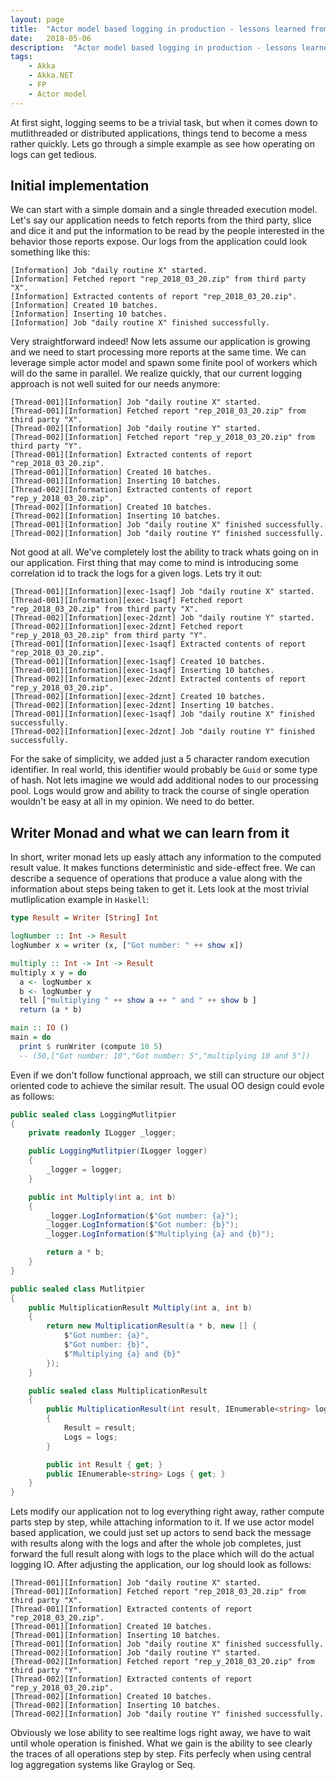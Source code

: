 ```yaml
---
layout: page
title:  "Actor model based logging in production - lessons learned from Writer Monad"
date:   2018-05-06
description:  "Actor model based logging in production - lessons learned from Writer Monad"
tags:
    - Akka
    - Akka.NET
    - FP
    - Actor model
---
```


At first sight, logging seems to be a trivial task, but when it comes down to mutlithreaded or distributed applications, things tend to become a mess rather quickly. Lets go through a simple example as see how operating on logs can get tedious.

## Initial implementation

We can start with a simple domain and a single threaded execution model. Let's say our application needs to fetch reports from the third party, slice and dice it and put the information to be read by the people interested in the behavior those reports expose. 
Our logs from the application could look something like this:

```
[Information] Job "daily routine X" started.
[Information] Fetched report "rep_2018_03_20.zip" from third party "X".
[Information] Extracted contents of report "rep_2018_03_20.zip".
[Information] Created 10 batches.
[Information] Inserting 10 batches.
[Information] Job "daily routine X" finished successfully.
```

Very straightforward indeed! Now lets assume our application is growing and we need to start processing more reports at the same time. We can leverage simple actor model and spawn some finite
pool of workers which will do the same in parallel. We realize quickly, that our current logging approach is not well suited for our needs anymore: 
```
[Thread-001][Information] Job "daily routine X" started.
[Thread-001][Information] Fetched report "rep_2018_03_20.zip" from third party "X".
[Thread-002][Information] Job "daily routine Y" started.
[Thread-002][Information] Fetched report "rep_y_2018_03_20.zip" from third party "Y".
[Thread-001][Information] Extracted contents of report "rep_2018_03_20.zip".
[Thread-001][Information] Created 10 batches.
[Thread-001][Information] Inserting 10 batches.
[Thread-002][Information] Extracted contents of report "rep_y_2018_03_20.zip".
[Thread-002][Information] Created 10 batches.
[Thread-002][Information] Inserting 10 batches.
[Thread-001][Information] Job "daily routine X" finished successfully.
[Thread-002][Information] Job "daily routine Y" finished successfully.
```

Not good at all. We've completely lost the ability to track whats going on in our application. First thing that may come to mind is introducing some correlation id to track the logs for a given logs. Lets try it out: 

```
[Thread-001][Information][exec-1saqf] Job "daily routine X" started.
[Thread-001][Information][exec-1saqf] Fetched report "rep_2018_03_20.zip" from third party "X".
[Thread-002][Information][exec-2dznt] Job "daily routine Y" started.
[Thread-002][Information][exec-2dznt] Fetched report "rep_y_2018_03_20.zip" from third party "Y".
[Thread-001][Information][exec-1saqf] Extracted contents of report "rep_2018_03_20.zip".
[Thread-001][Information][exec-1saqf] Created 10 batches.
[Thread-001][Information][exec-1saqf] Inserting 10 batches.
[Thread-002][Information][exec-2dznt] Extracted contents of report "rep_y_2018_03_20.zip".
[Thread-002][Information][exec-2dznt] Created 10 batches.
[Thread-002][Information][exec-2dznt] Inserting 10 batches.
[Thread-001][Information][exec-1saqf] Job "daily routine X" finished successfully.
[Thread-002][Information][exec-2dznt] Job "daily routine Y" finished successfully.
```

For the sake of simplicity, we added just a 5 character random execution identifier. In real world, this identifier would probably be `Guid` or some type of hash. Not lets imagine we would add additional nodes to our processing pool. Logs would grow and ability to track the course of single operation wouldn't be easy at all in my opinion. We need to do better.

## Writer Monad and what we can learn from it

In short, writer monad lets up easly attach any information to the computed result value. It makes functions deterministic and side-effect free. We can describe a sequence of operations that produce a value along with the information about steps being taken to get it. Lets look at the most trivial mutliplication example in `Haskell`:

```haskell
type Result = Writer [String] Int

logNumber :: Int -> Result  
logNumber x = writer (x, ["Got number: " ++ show x])  

multiply :: Int -> Int -> Result 
multiply x y = do  
  a <- logNumber x
  b <- logNumber y
  tell ["multiplying " ++ show a ++ " and " ++ show b ]
  return (a * b)

main :: IO () 
main = do
  print $ runWriter (compute 10 5)
  -- (50,["Got number: 10","Got number: 5","multiplying 10 and 5"])
```

Even if we don't follow functional approach, we still can structure our object oriented
code to achieve the similar result. The usual OO design could evole as follows:

```csharp
public sealed class LoggingMutlitpier
{
    private readonly ILogger _logger;

    public LoggingMutlitpier(ILogger logger)
    {
        _logger = logger;
    }

    public int Multiply(int a, int b)
    {
        _logger.LogInformation($"Got number: {a}");
        _logger.LogInformation($"Got number: {b}");
        _logger.LogInformation($"Multiplying {a} and {b}");

        return a * b;
    }
}

public sealed class Mutlitpier
{
    public MultiplicationResult Multiply(int a, int b)
    {
        return new MultiplicationResult(a * b, new [] {
            $"Got number: {a}",
            $"Got number: {b}",
            $"Multiplying {a} and {b}"
        });
    }

    public sealed class MultiplicationResult
    {
        public MultiplicationResult(int result, IEnumerable<string> logs)
        {
            Result = result;
            Logs = logs;
        }

        public int Result { get; }
        public IEnumerable<string> Logs { get; }
    }
}

```

Lets modify our application not to log everything right away, rather
compute parts step by step, while attaching information to it. If we use actor model based application, we could
just set up actors to send back the message with results along with the logs and after 
the whole job completes, just forward the full result along with logs to the place which will do the actual logging IO. 
After adjusting the application, our log should look as follows:

```
[Thread-001][Information] Job "daily routine X" started.
[Thread-001][Information] Fetched report "rep_2018_03_20.zip" from third party "X".
[Thread-001][Information] Extracted contents of report "rep_2018_03_20.zip".
[Thread-001][Information] Created 10 batches.
[Thread-001][Information] Inserting 10 batches.
[Thread-001][Information] Job "daily routine X" finished successfully.
[Thread-002][Information] Job "daily routine Y" started.
[Thread-002][Information] Fetched report "rep_y_2018_03_20.zip" from third party "Y".
[Thread-002][Information] Extracted contents of report "rep_y_2018_03_20.zip".
[Thread-002][Information] Created 10 batches.
[Thread-002][Information] Inserting 10 batches.
[Thread-002][Information] Job "daily routine Y" finished successfully.
```

Obviously we lose ability to see realtime logs right away, we have to wait until whole operation is finished. What we gain is the ability to see clearly the traces of all operations step by step. Fits perfecly when using central log aggregation systems like Graylog or Seq.